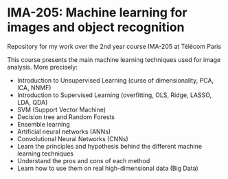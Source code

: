 # IMA-205: Machine learning for images and object recognition
Repository for my work over the 2nd year course IMA-205 at Télécom Paris

This course presents the main machine learning techniques used for image analysis. More precisely:
 
- Introduction to Unsupervised Learning (curse of dimensionality, PCA, ICA, NNMF)
- Introduction to Supervised Learning (overfitting, OLS, Ridge, LASSO, LDA, QDA)
- SVM (Support Vector Machine)
- Decision tree and Random Forests
- Ensemble learning
- Artificial neural networks (ANNs)
- Convolutional Neural Networks (CNNs)
- Learn the principles and hypothesis behind the different machine learning techniques
- Understand the pros and cons of each method 
- Learn how to use them on real high-dimensional data (Big Data)
